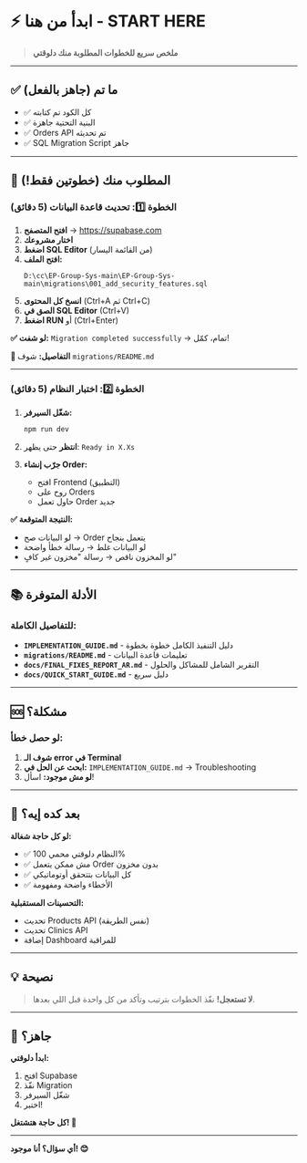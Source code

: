 # ⚡ ابدأ من هنا - START HERE

> **ملخص سريع للخطوات المطلوبة منك دلوقتي**

---

## ✅ ما تم (جاهز بالفعل)

- ✅ كل الكود تم كتابته
- ✅ البنية التحتية جاهزة
- ✅ Orders API تم تحديثه
- ✅ SQL Migration Script جاهز

---

## 🎯 المطلوب منك (خطوتين فقط!)

### الخطوة 1️⃣: تحديث قاعدة البيانات (5 دقائق)

1. **افتح المتصفح** → https://supabase.com
2. **اختار مشروعك**
3. **اضغط SQL Editor** (من القائمة اليسار)
4. **افتح الملف:**
   ```
   D:\cc\EP-Group-Sys-main\EP-Group-Sys-main\migrations\001_add_security_features.sql
   ```
5. **انسخ كل المحتوى** (Ctrl+A ثم Ctrl+C)
6. **الصق في SQL Editor** (Ctrl+V)
7. **اضغط RUN** أو (Ctrl+Enter)

**✅ لو شفت:** `Migration completed successfully` → تمام، كمّل!

**📖 التفاصيل:** شوف `migrations/README.md`

---

### الخطوة 2️⃣: اختبار النظام (5 دقائق)

1. **شغّل السيرفر:**
   ```bash
   npm run dev
   ```

2. **انتظر** حتى يظهر: `Ready in X.Xs`

3. **جرّب إنشاء Order:**
   - افتح Frontend (التطبيق)
   - روح على Orders
   - حاول تعمل Order جديد

**✅ النتيجة المتوقعة:**
- لو البيانات صح → Order يتعمل بنجاح
- لو البيانات غلط → رسالة خطأ واضحة
- لو المخزون ناقص → رسالة "مخزون غير كافٍ"

---

## 📚 الأدلة المتوفرة

### للتفاصيل الكاملة:
- **`IMPLEMENTATION_GUIDE.md`** - دليل التنفيذ الكامل خطوة بخطوة
- **`migrations/README.md`** - تعليمات قاعدة البيانات
- **`docs/FINAL_FIXES_REPORT_AR.md`** - التقرير الشامل للمشاكل والحلول
- **`docs/QUICK_START_GUIDE.md`** - دليل سريع

---

## 🆘 مشكلة؟

### لو حصل خطأ:
1. **شوف الـ error في Terminal**
2. **ابحث عن الحل في:** `IMPLEMENTATION_GUIDE.md` → Troubleshooting
3. **لو مش موجود:** اسأل!

---

## 🎯 بعد كده إيه؟

**لو كل حاجة شغالة:**
- ✅ النظام دلوقتي محمي 100%
- ✅ مش ممكن يتعمل Order بدون مخزون
- ✅ كل البيانات بتتحقق أوتوماتيكي
- ✅ الأخطاء واضحة ومفهومة

**التحسينات المستقبلية:**
- تحديث Products API (نفس الطريقة)
- تحديث Clinics API
- إضافة Dashboard للمراقبة

---

## 💡 نصيحة

> **لا تستعجل!** نفّذ الخطوات بترتيب وتأكد من كل واحدة قبل اللي بعدها.

---

## 🚀 جاهز؟

**ابدأ دلوقتي:**
1. افتح Supabase
2. نفّذ Migration
3. شغّل السيرفر
4. اختبر!

**كل حاجة هتشتغل! 💪**

---

**أي سؤال؟ أنا موجود! 😊**